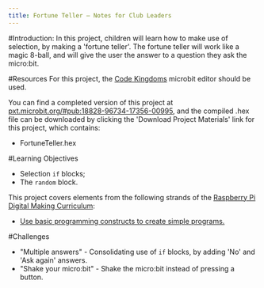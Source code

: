 ```yaml
---
title: Fortune Teller — Notes for Club Leaders
---
```


#Introduction:
In this project, children will learn how to make use of selection, by making a 'fortune teller'. The fortune teller will work like a magic 8-ball, and will give the user the answer to a question they ask the micro:bit.

#Resources
For this project, the [Code Kingdoms](http://jumpto.cc/mb-new) microbit editor should be used.

You can find a completed version of this project at [pxt.microbit.org/#pub:18828-96734-17356-00995](https://pxt.microbit.org/#pub:18828-96734-17356-00995), and the compiled .hex file can be downloaded by clicking the 'Download Project Materials' link for this project, which contains:

+ FortuneTeller.hex

#Learning Objectives
+ Selection `if` blocks;
+ The `random` block.

This project covers elements from the following strands of the [Raspberry Pi Digital Making Curriculum](http://rpf.io/curriculum):

+ [Use basic programming constructs to create simple programs.](https://www.raspberrypi.org/curriculum/programming/creator)

#Challenges
+ "Multiple answers" - Consolidating use of `if` blocks, by adding 'No' and 'Ask again' answers.
+ "Shake your micro:bit" - Shake the micro:bit instead of pressing a button.
